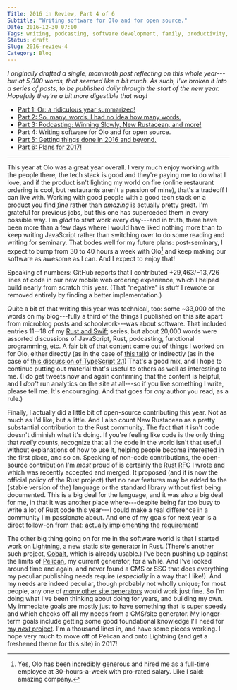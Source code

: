 ```yaml
---
Title: 2016 in Review, Part 4 of 6
Subtitle: "Writing software for Olo and for open source."
Date: 2016-12-30 07:00
Tags: writing, podcasting, software development, family, productivity, fitness
Status: draft
Slug: 2016-review-4
Category: Blog
---
```


<i class='editorial'>I originally drafted a single, mammoth post reflecting on this whole year---but at 5,000 words, that seemed like a bit much. As such, I've broken it into a series of posts, to be published daily through the start of the new year. Hopefully they're a bit more digestible that way!</i>

- [Part 1: Or: a ridiculous year summarized!][part-1]
- [Part 2: So. many. words. I had no idea how many words.][part-2]
- [Part 3: Podcasting: Winning Slowly, New Rustacean, and more!][part-3]
- Part 4: Writing software for Olo and for open source.
- [Part 5: Getting things done in 2016 and beyond.][part-5]
- [Part 6: Plans for 2017!][part-6]

[part-1]: http://www.chriskrycho.com/2016/2016-review-1.html
[part-2]: http://www.chriskrycho.com/2016/2016-review-2.html
[part-3]: http://www.chriskrycho.com/2016/2016-review-3.html
[part-4]: http://www.chriskrycho.com/2016/2016-review-4.html
[part-5]: http://www.chriskrycho.com/2016/2016-review-5.html
[part-6]: http://www.chriskrycho.com/2017/2016-review-6.html

---

This year at Olo was a great year overall. I very much enjoy working with the people there, the tech stack is good and they're paying me to do what I love, and if the product isn't lighting my world on fire (online restaurant ordering is cool, but restaurants aren't a passion of mine), that's a tradeoff I can live with. Working with good people with a good tech stack on a product you find *fine* rather than *amazing* is actually pretty great. I'm grateful for previous jobs, but this one has superceded them in every possible way. I'm *glad* to start work every day---and in truth, there have been more than a few days where I would have liked nothing more than to keep writing JavaScript rather than switching over to do some reading and writing for seminary. That bodes well for my future plans: post-seminary, I expect to bump from 30 to 40 hours a week with Olo[^30h] and keep making our software as awesome as I can. And I expect to enjoy that!

[^30h]: Yes, Olo has been incredibly generous and hired me as a full-time employee at 30-hours-a-week with pro-rated salary. Like I said: amazing company.

Speaking of numbers: GitHub reports that I contributed +29,463/&minus;13,726 lines of code in our new mobile web ordering experience, which I helped build nearly from scratch this year. (That "negative" is stuff I rewrote or removed entirely by finding a better implementation.)

Quite a bit of that writing this year was technical, too: some ~33,000 of the words on my blog---fully a third of the things I published on this site apart from microblog posts and schoolwork---was about software. That included entries 11--18 of my [Rust and Swift] series, but about 20,000 words were assorted discussions of JavaScript, Rust, podcasting, functional programming, etc. A fair bit of that content came out of things I worked on for Olo, either directly (as in the case of [this talk][what-is-fp]) or indirectly (as in the case of [this discussion of TypeScript 2.1][ts-2.1]) That's a good mix, and I hope to continue putting out material that's useful to others as well as interesting to me. (I do get tweets now and again confirming that the content is helpful, and I *don't* run analytics on the site at all---so if you like something I write, please tell me. It's encouraging. And that goes for *any* author you read, as a rule.)

[Rust and Swift]: http://www.chriskrycho.com/rust-and-swift.html
[what-is-fp]: http://www.chriskrycho.com/2016/what-is-functional-programming.html "What is Functional Programming? (And why should we care about it?)"
[ts-2.1]: http://www.chriskrycho.com/2016/keyof-and-mapped-types-in-typescript-21.html "keyof and Mapped Types in TypeScript 2.1"

Finally, I actually did a little bit of open-source contributing this year. Not as much as I'd like, but a little. And I also count New Rustacean as a pretty substantial contribution to the Rust community. The fact that it isn't code doesn't diminish what it's doing. If you're feeling like code is the only thing that *really* counts, recognize that all the code in the world isn't that useful without explanations of how to use it, helping people become interested in the first place, and so on. Speaking of non-code contributions, the open-source contribution I'm *most* proud of is certainly the [Rust RFC][RFC 1636] I wrote and which was recently accepted and merged. It proposed (and it is now the official policy of the Rust project) that no new features may be added to the (stable version of the) language or the standard library without first being documented. This is a big deal for the language, and it was also a big deal for me, in that it was another place where---despite being far too busy to write a lot of Rust code this year---I could make a real difference in a community I'm passionate about. And one of my goals for next year is a direct follow-on from that: [actually implementing the requirement][impl]!

[RFC 1636]: https://github.com/rust-lang/rfcs/pull/1636
[impl]: https://github.com/rust-lang/rust/issues/38643

The other big thing going on for me in the software world is that I started work on [Lightning], a new static site generator in Rust. (There's another such project, [Cobalt], which is already usable.) I've been pushing up against the limits of [Pelican], my current generator, for a while. And I've looked around time and again, and never found a CMS or SSG that does everything my peculiar publishing needs require (*especially* in a way that I like!). And my needs are indeed peculiar, though probably not wholly unique; for most people, any one of [*many* other site generators][ssgs] would work just fine. So I'm doing what I've been thinking about doing for years, and building my own. My immediate goals are mostly just to have something that is super speedy and which checks off all my needs from a CMS/site generator. My longer-term goals include getting some good foundational knowledge I'll need for [my *next* project][md]. I'm a thousand lines in, and have some pieces working. I hope very much to move off of Pelican and onto Lightning (and get a freshened theme for this site) in 2017!

[Lightning]: https://github.com/chriskrycho/lightning-rs
[Cobalt]: http://cobalt-org.github.io
[Pelican]: http://docs.getpelican.com/en/stable/
[ssgs]: https://staticsitegenerators.net
[md]: http://www.chriskrycho.com/2016/ulysses-byword-and-just-right.html
